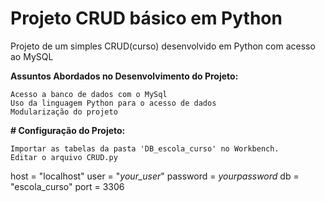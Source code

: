 # Projeto CRUD básico em Python

Projeto de um simples CRUD(curso) desenvolvido em Python com acesso ao MySQL

**Assuntos Abordados no Desenvolvimento do Projeto:**

```
Acesso a banco de dados com o MySql
Uso da linguagem Python para o acesso de dados
Modularização do projeto

```

**# Configuração do Projeto:**

```
Importar as tabelas da pasta 'DB_escola_curso' no Workbench.
Editar o arquivo CRUD.py
```
host = "localhost"
user = "*your_user*"
password = *yourpassword*
db = "escola_curso"
port = 3306


